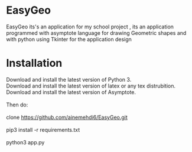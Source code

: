 # EasyGeo
 
EasyGeo its's an application for my school project , its an application programmed with asymptote language for drawing Geometric shapes and with python using Tkinter for the application design

#    Installation

Download and install the latest version of Python 3.<br>
Download and install the latest version of latex or any tex distrubition.<br>
Download and install the latest version of Asymptote.<br>
<br>
Then do:
<br><br>
clone https://github.com/ainemehdi6/EasyGeo.git
<br><br>
pip3 install -r requirements.txt
<br><br>
python3 app.py


